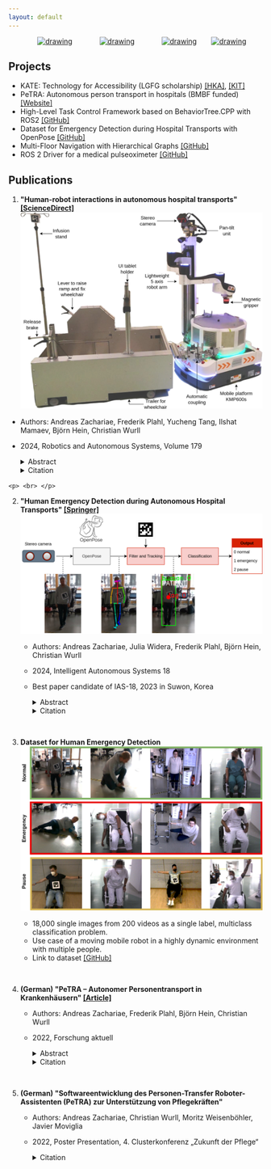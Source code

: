 ```yaml
---
layout: default
---
```

<div style="text-align: center;">
<a href="https://www.linkedin.com/in/andreas-zachariae/"><img src="https://upload.wikimedia.org/wikipedia/commons/8/81/LinkedIn_icon.svg" alt="drawing" height="50" hspace="25"/></a>
<a href="https://github.com/AndreasZachariae"><img src="https://github.githubassets.com/images/modules/logos_page/GitHub-Logo.png" alt="drawing" height="45"  hspace="25"/></a>
<a href="https://www.h-ka.de/iras/profil"><img src="https://upload.wikimedia.org/wikipedia/commons/1/13/HKA_Logo_Logoleiste_RGB.png" alt="drawing" height="60"  hspace="25"/></a>
<a href="https://orcid.org/0000-0001-6770-7893"><img src="https://orcid.org/assets/vectors/orcid.logo.icon.svg" alt="drawing" height="50"/></a>
</div>

## Projects

<!-- [Project 1](./project_1.html). -->
- KATE: Technology for Accessibility (LGFG scholarship) [[HKA]](https://www.h-ka.de/iras/profil/news-detailseite/artikel/promotionskolleg-zugaenglichkeit-durch-ki-basierte-assistenztechnologien-kate), [[KIT]](https://www.kate.kit.edu/index.php)
- PeTRA: Autonomous person transport in hospitals (BMBF funded) [[Website]](http://patiententransportassistent.de/)
- High-Level Task Control Framework based on BehaviorTree.CPP with ROS2 [[GitHub]](https://github.com/AndreasZachariae/BehaviorTree.IRAS)
- Dataset for Emergency Detection during Hospital Transports with OpenPose [[GitHub]](https://github.com/AndreasZachariae/PeTRA_Dataset_Human_Emergency_Detection)
- Multi-Floor Navigation with Hierarchical Graphs [[GitHub]](https://github.com/AndreasZachariae/semantic_hierarchical_graph)
- ROS 2 Driver for a medical pulseoximeter [[GitHub]](https://github.com/AndreasZachariae/cms50dplus_ros2_driver)

## Publications

1.  **"Human-robot interactions in autonomous hospital transports" [[ScienceDirect]](https://www.sciencedirect.com/science/article/pii/S0921889024001398?via%3Dihub)**
    ![Alt text](images/petra.jpg)
   - Authors: Andreas Zachariae, Frederik Plahl, Yucheng Tang, Ilshat Mamaev, Björn Hein, Christian Wurll
   - 2024, Robotics and Autonomous Systems, Volume 179
        <details>
        <summary><a>Abstract</a></summary>

        The integration of robotics in nursing is a significant shift in healthcare, driven by the aging global population and the increasing demand for care. Robots in nursing can handle less technical tasks such as patient transport and rehabilitation activities. This support allows caregivers to focus on less strenuous nursing duties and more direct patient care. Human-Robot Interaction (HRI) plays an important role in this challenging context. In this research, we present an autonomous hospital transport system based on the ROS 2 framework, focusing on enhancing HRI in the healthcare environment. It encompasses the development of a control architecture for autonomous robot behavior, the implementation of machine learning for emergency detection, and the creation of a user-friendly interface for both patients and staff. The proposed concepts were validated in real-world scenarios in three different hospitals in Germany. This not only demonstrates the practical application of this system but also shares insights and methods, encouraging further advancement in the field of healthcare robotics.
        </details>
        <details>
        <summary><a>Citation</a></summary>  
        <pre><code>
        @article{zachariaeHumanrobotInteractionsAutonomous2024,
            title = {Human-robot interactions in autonomous hospital transports},
            volume = {179},
            copyright = {All rights reserved},
            issn = {09218890},
            url = {https://linkinghub.elsevier.com/retrieve/pii/S0921889024001398},
            doi = {10.1016/j.robot.2024.104755},
            language = {en},
            urldate = {2024-08-22},
            journal = {Robotics and Autonomous Systems},
            author = {Zachariae, Andreas and Plahl, Frederik and Tang, Yucheng and Mamaev, Ilshat and Hein, Björn and Wurll, Christian},
            month = sep,
            year = {2024},
            pages = {104755},
        }
        </code></pre>
        </details>

    <p> <br> </p>

2. **"Human Emergency Detection during Autonomous Hospital Transports" [[Springer]](https://link.springer.com/10.1007/978-3-031-44981-9_21)**
    ![Alt text](images/pipeline.png)
   - Authors: Andreas Zachariae, Julia Widera, Frederik Plahl, Björn Hein, Christian Wurll
   - 2024, Intelligent Autonomous Systems 18
   - Best paper candidate of IAS-18, 2023 in Suwon, Korea
        <details>
        <summary><a>Abstract</a></summary>

        Human transports in hospitals are labor-intensive and primarily performed in beds to save time. This transfer method does not promote the mobility or autonomy of the patient. To relieve the caregivers from this time-consuming task, a mobile robot is developed to autonomously transport humans around the hospital. It provides different transfer modes including walking and sitting in a wheelchair. The problem that this paper focuses on is to detect emergencies and ensure the well-being of the patient during the transport. For this purpose, the patient is tracked and monitored with a camera system. OpenPose is used for Human Pose Estimation and a trained classifier for emergency detection. We collected and published a dataset of 18,000 images in lab and hospital environments. It differs from related work because we have a moving robot with different transfer modes in a highly dynamic environment with multiple people in the scene using only RGB-D data. To improve the critical recall metric, we apply threshold moving and a time delay. We compare different models with an AutoML approach. This paper shows that emergencies while walking are best detected by a SVM with a recall of 95.8% on single frames. In the case of sitting transport, the best model achieves a recall of 62.2%. The contribution is to establish a baseline on this new dataset and to provide a proof of concept for the human emergency detection in this use case.
        </details>
        <details>
        <summary><a>Citation</a></summary>  

            @incollection{lee_human_2024,
            	address = {Cham},
            	title = {Human {Emergency} {Detection} {During} {Autonomous} {Hospital} {Transports}},
            	volume = {794},
            	copyright = {All rights reserved},
            	isbn = {978-3-031-44980-2 978-3-031-44981-9},
            	url = {https://link.springer.com/10.1007/978-3-031-44981-9_21},
            	language = {en},
            	urldate = {2024-04-24},
            	booktitle = {Intelligent {Autonomous} {Systems} 18},
            	publisher = {Springer Nature Switzerland},
            	author = {Zachariae, Andreas and Widera, Julia and Plahl, Frederik and Hein, Björn and Wurll, Christian},
            	editor = {Lee, Soon-Geul and An, Jinung and Chong, Nak Young and Strand, Marcus and Kim, Joo H.},
            	year = {2024},
            	doi = {10.1007/978-3-031-44981-9_21},
            	pages = {233--245},
            }

        </details>

    <p> <br> </p>

3. **Dataset for Human Emergency Detection**
    ![Alt text](images/dataset_example_images.png)
    - 18,000 single images from 200 videos as a single label, multiclass classification problem.
    - Use case of a moving mobile robot in a highly dynamic environment with multiple people.
    - Link to dataset [[GitHub]](https://github.com/AndreasZachariae/PeTRA_Dataset_Human_Emergency_Detection)

    <p> <br> </p>

4. **(German) "PeTRA – Autonomer Personentransport in Krankenhäusern" [[Article]](https://www.h-ka.de/fileadmin/Hochschule_Karlsruhe_HKA/Bilder_VW-PK/Publikationen/Forschungsbericht/HKA_ZH_Forschung_aktuell_2022.pdf)**
   - Authors: Andreas Zachariae, Frederik Plahl, Björn Hein, Christian Wurll
   - 2022, Forschung aktuell
        <details>
        <summary><a>Abstract</a></summary>

        Das Pflegepersonal in Krankenhäusern ist durch zeitaufwändige Transportaufgaben stark gefordert. Um im Kontext des Pflegenotstands weiterhin „gute Pflege“ leisten zu können, ist eine Entlastung notwendig. Das durch das BMBF geförderte Projekt „PeTRA“ hat das Ziel, den Personentransport in Krankenhäusern zu automatisieren. Dieser Beitrag zeigt die Forschungsansätze der Hochschule Karlsruhe im Bereich des autonomen Personentransports. Neben einer modularen Softwarearchitektur und intuitiven Benutzerschnittstellen wurde an einer Überwachung des Gesundheitszustands beim Personentransport geforscht. Zusätzlich integriert die Hochschule Karlsruhe alle Ergebnisse der Projektpartner in einem Demonstrator.
        </details>
        <details>
        <summary><a>Citation</a></summary>  

            @article{zachariae_petra_2022-1,
                title = {PeTRA – {Autonomer} {Personentransport} in {Krankenhäusern}},
                volume = {2022},
                copyright = {All rights reserved},
                issn = {1613-4958},
                url = {https://www.h-ka.de/fileadmin/Hochschule_Karlsruhe_HKA/Bilder_VW-PK/Publikationen/Forschungsbericht/HKA_ZH_Forschung_aktuell_2022.pdf},
                urldate = {2022-11-17},
                journal = {Forschung aktuell},
                author = {Zachariae, Andreas and Plahl, Frederik and Wurll, Christian and Hein, Björn},
                month = {jun},
                year = {2022},
                pages = {92--95}
            } 

        </details>  

    <p> <br> </p>

5. **(German) "Softwareentwicklung des Personen-Transfer Roboter-Assistenten (PeTRA) zur Unterstützung von Pflegekräften"**
   - Authors: Andreas Zachariae, Christian Wurll, Moritz Weisenböhler, Javier Moviglia
   - 2022, Poster Presentation, 4. Clusterkonferenz „Zukunft der Pflege“
        <details>
        <summary><a>Citation</a></summary>  

        @inproceedings{zachariae_softwareentwicklung_2022,
            address = {Hannover},
            title = {Softwareentwicklung des {Personen}-{Transfer} {Roboter}-{Assistenten} ({PeTRA}) zur {Unterstützung} von {Pflegekräften}},
            copyright = {All rights reserved},
            booktitle = {4. {Clusterkonferenz} „{Zukunft} der {Pflege}“},
            author = {Zachariae, Andreas and Wurll, Christian and Weisenböhler, Moritz and Moviglia, Javier},
            month = {feb},
            year = {2022},
            pages = {51--52}
        } 

        </details>
